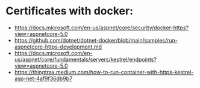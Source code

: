 # Certificates with docker:

- https://docs.microsoft.com/en-us/aspnet/core/security/docker-https?view=aspnetcore-5.0
- https://github.com/dotnet/dotnet-docker/blob/main/samples/run-aspnetcore-https-development.md
- https://docs.microsoft.com/en-us/aspnet/core/fundamentals/servers/kestrel/endpoints?view=aspnetcore-5.0
- https://thingtrax.medium.com/how-to-run-container-with-https-kestrel-asp-net-4af9f36db9b7

